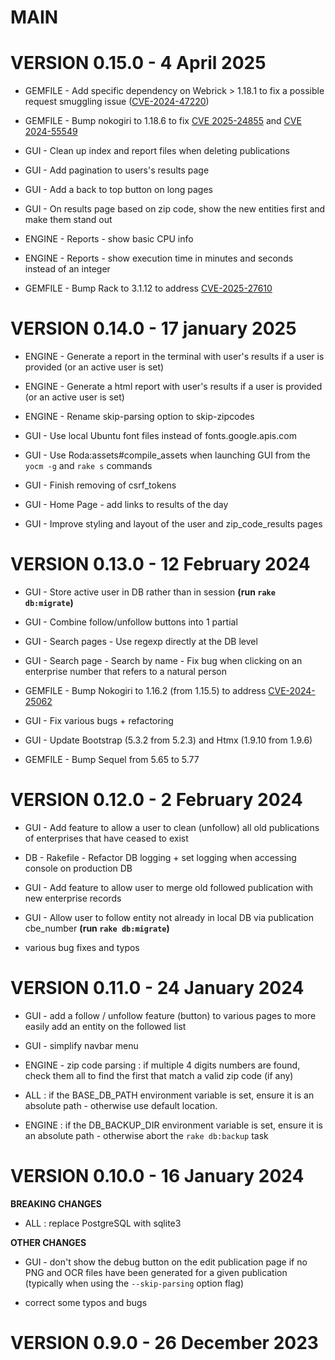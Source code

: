 # MAIN

# VERSION 0.15.0 - 4 April 2025

- GEMFILE - Add specific dependency on Webrick > 1.18.1 to fix a possible request smuggling issue ([CVE-2024-47220](https://www.cve.org/CVERecord?id=CVE-2024-47220))

- GEMFILE - Bump nokogiri to 1.18.6 to fix [CVE 2025-24855](https://www.cve.org/CVERecord?id=CVE-2025-24855) and [CVE 2024-55549](https://www.cve.org/CVERecord?id=CVE-2024-55549)

- GUI - Clean up index and report files when deleting publications

- GUI - Add pagination to users's results page

- GUI - Add a back to top button on long pages

- GUI - On results page based on zip code, show the new entities first and make them stand out

- ENGINE - Reports - show basic CPU info

- ENGINE - Reports - show execution time in minutes and seconds instead of an integer

- GEMFILE - Bump Rack to 3.1.12 to address [CVE-2025-27610](https://www.cve.org/CVERecord?id=CVE-2025-27610)

# VERSION 0.14.0 - 17 january 2025

- ENGINE - Generate a report in the terminal with user's results if a user is provided (or an active user is set)

- ENGINE - Generate a html report with user's results if a user is provided (or an active user is set)

- ENGINE - Rename skip-parsing option to skip-zipcodes

- GUI - Use local Ubuntu font files instead of fonts.google.apis.com

- GUI - Use Roda:assets#compile_assets when launching GUI from the `yocm -g` and `rake s` commands

- GUI - Finish removing of csrf_tokens

- GUI - Home Page - add links to results of the day

- GUI - Improve styling and layout of the user and zip_code_results pages

# VERSION 0.13.0 - 12 February 2024

- GUI - Store active user in DB rather than in session **(run `rake db:migrate`)**

- GUI - Combine follow/unfollow buttons into 1 partial

- GUI - Search pages - Use regexp directly at the DB level

- GUI - Search page - Search by name - Fix bug when clicking on an enterprise number that refers to a natural person

- GEMFILE - Bump Nokogiri to 1.16.2 (from 1.15.5) to address [CVE-2024-25062](https://www.cve.org/CVERecord?id=CVE-2024-25062)

- GUI - Fix various bugs + refactoring

- GUI - Update Bootstrap (5.3.2 from  5.2.3) and Htmx (1.9.10 from 1.9.6)

- GEMFILE - Bump Sequel from 5.65 to 5.77

# VERSION 0.12.0 - 2 February 2024

- GUI - Add feature to allow a user to clean (unfollow) all old publications of enterprises that have ceased to exist

- DB - Rakefile - Refactor DB logging + set logging when accessing console on production DB

- GUI - Add feature to allow user to merge old followed publication with new enterprise records

- GUI - Allow user to follow entity not already in local DB via publication cbe_number **(run `rake db:migrate`)**

- various bug fixes and typos

# VERSION 0.11.0 - 24 January 2024

- GUI - add a follow / unfollow feature (button) to various pages to more easily add an entity on the followed list

- GUI - simplify navbar menu

- ENGINE - zip code parsing : if multiple 4 digits numbers are found, check them all to find the first that match a valid zip code (if any)

- ALL : if the BASE_DB_PATH environment variable is set, ensure it is an absolute path - otherwise use default location.

- ENGINE : if the DB_BACKUP_DIR environment variable is set, ensure it is an absolute path - otherwise abort the `rake db:backup` task

# VERSION 0.10.0 - 16 January 2024

**BREAKING CHANGES**

- ALL : replace PostgreSQL with sqlite3

**OTHER CHANGES**

- GUI - don't show the debug button on the edit publication page if no PNG and OCR files have been generated for a given publication (typically when using the `--skip-parsing` option flag)

- correct some typos and bugs

# VERSION 0.9.0 - 26 December 2023
